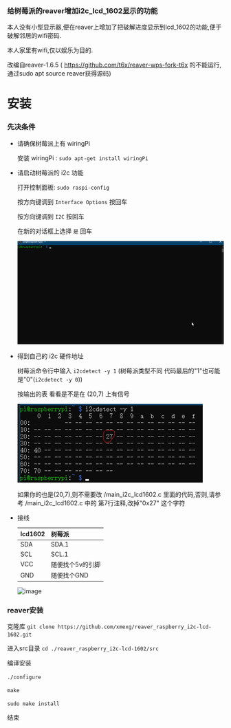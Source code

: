 ### 给树莓派的reaver增加i2c_lcd_1602显示的功能 ###

本人没有小型显示器,便在reaver上增加了把破解进度显示到lcd_1602的功能,便于破解邻居的wifi密码.

本人家里有wifi,仅以娱乐为目的.

改编自reaver-1.6.5 ( https://github.com/t6x/reaver-wps-fork-t6x 的不能运行,通过sudo apt source reaver获得源码)

# 安装

### 先决条件 ###

 - 请确保树莓派上有 wiringPi 

   安装 wiringPi : `sudo apt-get install wiringPi`
   
 - 请启动树莓派的 i2c 功能
   
   打开控制面板: `sudo raspi-config`
   
   按方向键调到 `Interface Options` 按回车
   
   按方向键调到 `I2C` 按回车
   
   在新的对话框上选择 `是` 回车
   
   ![image](./media/GPIO_cmd.gif)
   
 - 得到自己的 i2c 硬件地址
   
   树莓派命令行中输入 `i2cdetect -y 1` (树莓派类型不同 代码最后的"1"也可能是"0"(`i2cdetect -y 0`))
   
   按输出的表 看看是不是在 (20,7) 上有信号
   
   ![image](./media/i2cdetect.png)
   
   如果你的也是(20,7),则不需要改 /main_i2c_lcd1602.c 里面的代码,否则,请参考 /main_i2c_lcd1602.c 中的 第7行注释,改掉"0x27" 这个字符
   
 - 接线
   
   | lcd1602 | 树莓派 |
   | --- | --- |
   | SDA | SDA.1 |
   | SCL | SCL.1 |
   | VCC | 随便找个5v的引脚 |
   | GND | 随便找个GND |
   
   ![image](./media/GPIO_wire.jpg)
   
### reaver安装 ###
    
   克隆库 `git clone https://github.com/xmexg/reaver_raspberry_i2c-lcd-1602.git`
   
   进入src目录 `cd ./reaver_raspberry_i2c-lcd-1602/src`
   
   编译安装
   
   `./configure`
   
   `make`
   
   `sudo make install`
   
   结束
   
